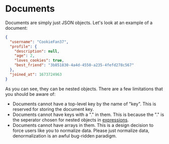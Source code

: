 # Documents

Documents are simply just JSON objects. Let's look at an example of a document:

```json
{
  "username": "CookieFan37",
  "profile": {
    "description": null,
    "age": 2,
    "loves_cookies": true,
    "best_friend": "3b851830-4a4d-4550-a235-4fefd278c567"
  },
  "joined_at": 1673724963
}
```

As you can see, they can be nested objects. There are a few limitations that you
should be aware of:

- Documents cannot have a top-level key by the name of "key". This is reserved
  for storing the document key.
- Documents cannot have keys with a "." in them. This is because the "." is the
  seperator chosen for nested objects in
  [expressions](/docs/getting-started/expressions).
- Documents cannot have arrays in them. This is a design decision to force users
  like you to normalize data. Please just normalize data, denormalization is an
  awful bug-ridden paradigm.
